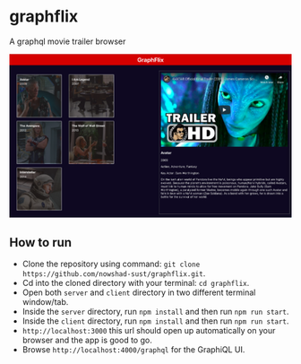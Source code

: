 # graphflix
A graphql movie trailer browser

![screenshot](https://raw.githubusercontent.com/nowshad-sust/graphflix/master/Screenshot.png)

## How to run
- Clone the repository using command: `git clone https://github.com/nowshad-sust/graphflix.git`.
- Cd into the cloned directory with your terminal: `cd graphflix`.
- Open both `server` and `client` directory in two different terminal window/tab.
- Inside the `server` directory, run `npm install` and then run `npm run start`.
- Inside the `client` directory, run `npm install` and then run `npm run start`.
- `http://localhost:3000` this url should open up automatically on your browser and the app is good to go.
- Browse `http://localhost:4000/graphql` for the GraphiQL UI.
